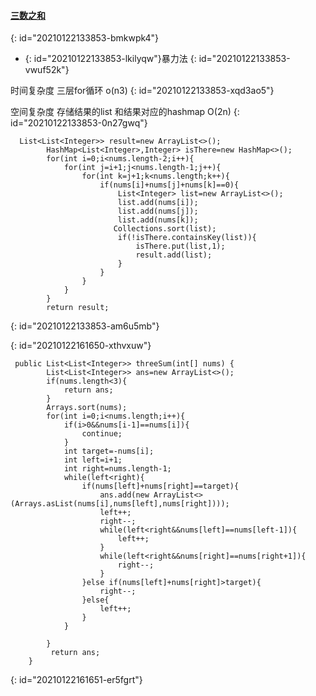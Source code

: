 #### [三数之和](https://leetcode-cn.com/problems/3sum/)
{: id="20210122133853-bmkwpk4"}

* {: id="20210122133853-lkilyqw"}暴力法
{: id="20210122133853-vwuf52k"}

时间复杂度 三层for循环 o(n3)
{: id="20210122133853-xqd3ao5"}

空间复杂度 存储结果的list 和结果对应的hashmap O(2n)
{: id="20210122133853-0n27gwq"}

```
  List<List<Integer>> result=new ArrayList<>();
        HashMap<List<Integer>,Integer> isThere=new HashMap<>();
        for(int i=0;i<nums.length-2;i++){
            for(int j=i+1;j<nums.length-1;j++){
                for(int k=j+1;k<nums.length;k++){
                    if(nums[i]+nums[j]+nums[k]==0){
                        List<Integer> list=new ArrayList<>();
                        list.add(nums[i]);
                        list.add(nums[j]);
                        list.add(nums[k]);
                       Collections.sort(list);
                        if(!isThere.containsKey(list)){
                            isThere.put(list,1);
                            result.add(list);
                        }
                    }
                }
            }
        }
        return result;
```
{: id="20210122133853-am6u5mb"}

{: id="20210122161650-xthvxuw"}

```
 public List<List<Integer>> threeSum(int[] nums) {
        List<List<Integer>> ans=new ArrayList<>();
        if(nums.length<3){
            return ans;
        }
        Arrays.sort(nums);
        for(int i=0;i<nums.length;i++){
            if(i>0&&nums[i-1]==nums[i]){
                continue;
            }
            int target=-nums[i];
            int left=i+1;
            int right=nums.length-1;
            while(left<right){
                if(nums[left]+nums[right]==target){
                    ans.add(new ArrayList<>(Arrays.asList(nums[i],nums[left],nums[right])));
                    left++;
                    right--;
                    while(left<right&&nums[left]==nums[left-1]){
                        left++;
                    }
                    while(left<right&&nums[right]==nums[right+1]){
                        right--;
                    }
                }else if(nums[left]+nums[right]>target){
                    right--;
                }else{
                    left++;
                }
            }
         
        }
         return ans;
    }
```
{: id="20210122161651-er5fgrt"}
